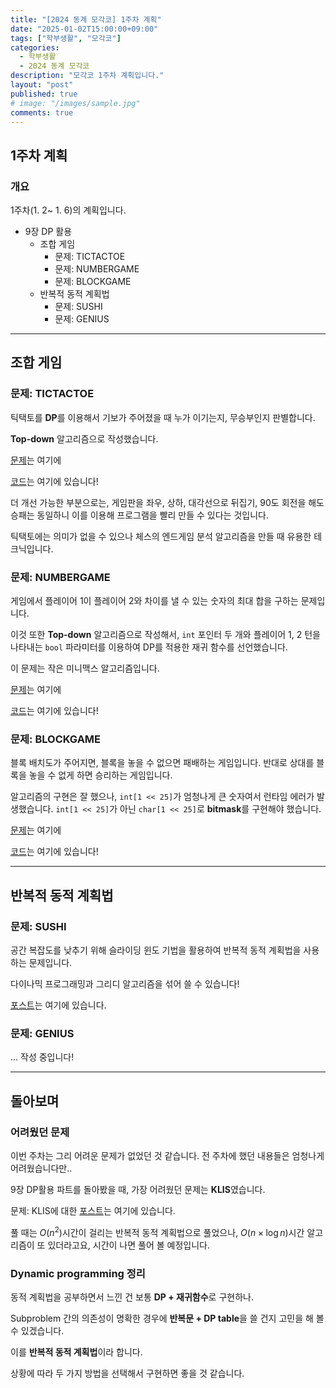```yaml
---
title: "[2024 동계 모각코] 1주차 계획"
date: "2025-01-02T15:00:00+09:00"
tags: ["학부생활", "모각코"]
categories: 
  - 학부생활
  - 2024 동계 모각코
description: "모각코 1주차 계획입니다."
layout: "post"
published: true
# image: "/images/sample.jpg"
comments: true
---
```

## 1주차 계획
### 개요
1주차(1. 2~ 1. 6)의 계획입니다.
- 9장 DP 활용
  - 조합 게임
    - 문제: TICTACTOE
    - 문제: NUMBERGAME
    - 문제: BLOCKGAME
  - 반복적 동적 계획법
    - 문제: SUSHI
    - 문제: GENIUS

* * *

## 조합 게임
### 문제: TICTACTOE

틱택토를 **DP**를 이용해서 기보가 주어졌을 때 누가 이기는지, 무승부인지 판별합니다.

**Top-down** 알고리즘으로 작성했습니다.

[문제](https://algospot.com/judge/problem/read/TICTACTOE)는 여기에

[코드](https://github.com/sossos5989/algospot/blob/main/tictactoe.cc)는 여기에 있습니다!

더 개선 가능한 부분으로는, 게임판을 좌우, 상하, 대각선으로 뒤집기, 90도 회전을 해도 승패는 동일하니 이를 이용해 프로그램을 빨리 만들 수 있다는 것입니다.

틱택토에는 의미가 없을 수 있으나 체스의 엔드게임 분석 알고리즘을 만들 때 유용한 테크닉입니다.

### 문제: NUMBERGAME

게임에서 플레이어 1이 플레이어 2와 차이를 낼 수 있는 숫자의 최대 합을 구하는 문제입니다.

이것 또한 **Top-down** 알고리즘으로 작성해서, ```int``` 포인터 두 개와 플레이어 1, 2 턴을 나타내는 ```bool``` 파라미터를 이용하여 DP를 적용한 재귀 함수를 선언했습니다.

이 문제는 작은 미니맥스 알고리즘입니다.

[문제](https://algospot.com/judge/problem/read/NUMBERGAME)는 여기에

[코드](https://github.com/sossos5989/algospot/blob/main/numbergame.cc)는 여기에 있습니다!


### 문제: BLOCKGAME

블록 배치도가 주어지면, 블록을 놓을 수 없으면 패배하는 게임입니다.
반대로 상대를 블록을 놓을 수 없게 하면 승리하는 게임입니다.

알고리즘의 구현은 잘 했으나, ```int[1 << 25]```가 엄청나게 큰 숫자여서 런타임 에러가 발생했습니다. ```int[1 << 25]```가 아닌 ```char[1 << 25]```로 **bitmask**를 구현해야 했습니다.

[문제](https://algospot.com/judge/problem/read/BLOCKGAME)는 여기에

[코드](https://github.com/sossos5989/algospot/blob/main/blockgame.cc)는 여기에 있습니다!


* * *

## 반복적 동적 계획법
### 문제: SUSHI

공간 복잡도를 낮추기 위해 슬라이딩 윈도 기법을 활용하여 반복적 동적 계획법을 사용하는 문제입니다.

다이나믹 프로그래밍과 그리디 알고리즘을 섞어 쓸 수 있습니다!

[포스트](https://sossos5989.github.io/posts/%EC%95%8C%EA%B3%A0%EB%A6%AC%EC%A6%98/5/)는 여기에 있습니다.

### 문제: GENIUS

... 작성 중입니다!

* * *

## 돌아보며
### 어려웠던 문제
이번 주차는 그리 어려운 문제가 없었던 것 같습니다. 전 주차에 했던 내용들은 엄청나게 어려웠습니다만..

9장 DP활용 파트를 돌아봤을 때, 가장 어려웠던 문제는 **KLIS**였습니다. 

문제: KLIS에 대한 [포스트](https://sossos5989.github.io/posts/%EC%95%8C%EA%B3%A0%EB%A6%AC%EC%A6%98/2/)는 여기에 있습니다.

풀 때는 $O(n^2)$시간이 걸리는 반복적 동적 계획법으로 풀었으나, $O(n \times \log n)$시간 알고리즘이 또 있더라고요, 시간이 나면 풀어 볼 예정입니다.

### Dynamic programming 정리

동적 계획법을 공부하면서 느낀 건 보통 **DP + 재귀함수**로 구현하나.

Subproblem 간의 의존성이 명확한 경우에 **반복문 + DP table**을 쓸 건지 고민을 해 볼 수 있겠습니다. 

이를 **반복적 동적 계획법**이라 합니다.

상황에 따라 두 가지 방법을 선택해서 구현하면 좋을 것 같습니다.